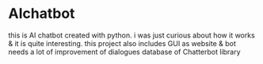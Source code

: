 # AIchatbot
this is AI chatbot created with python. i was just curious about how it works &amp; it is quite interesting. this project also includes GUI as website &amp; bot needs a lot of improvement of dialogues database of Chatterbot library
